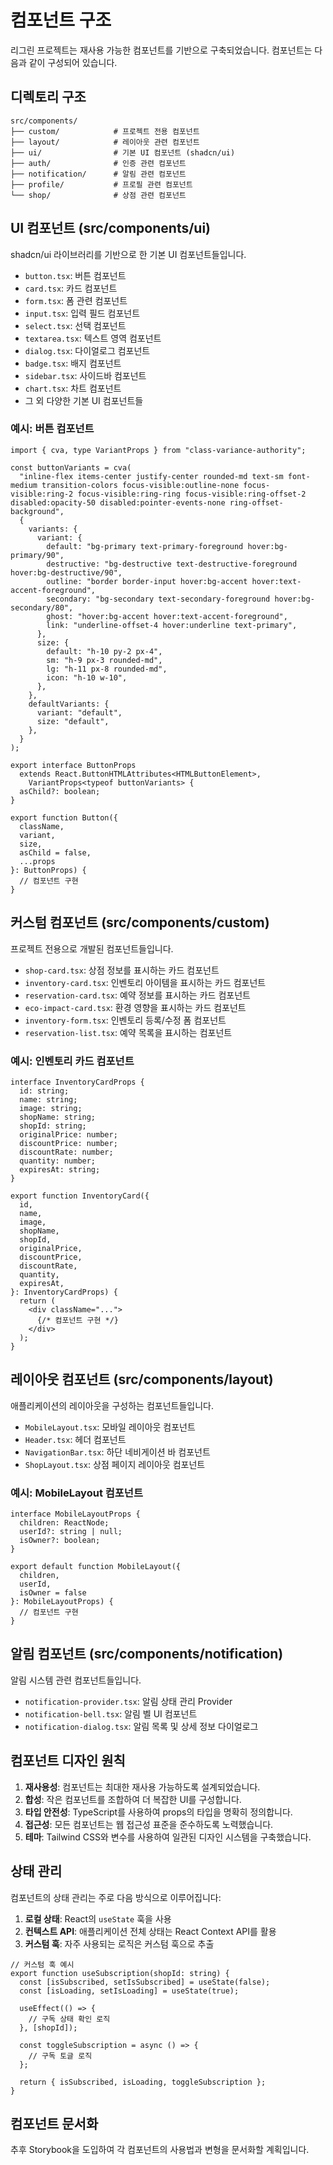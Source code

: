 # 컴포넌트 구조

리그린 프로젝트는 재사용 가능한 컴포넌트를 기반으로 구축되었습니다. 컴포넌트는 다음과 같이 구성되어 있습니다.

## 디렉토리 구조

```
src/components/
├── custom/            # 프로젝트 전용 컴포넌트
├── layout/            # 레이아웃 관련 컴포넌트
├── ui/                # 기본 UI 컴포넌트 (shadcn/ui)
├── auth/              # 인증 관련 컴포넌트
├── notification/      # 알림 관련 컴포넌트
├── profile/           # 프로필 관련 컴포넌트
└── shop/              # 상점 관련 컴포넌트
```

## UI 컴포넌트 (src/components/ui)

shadcn/ui 라이브러리를 기반으로 한 기본 UI 컴포넌트들입니다.

- `button.tsx`: 버튼 컴포넌트
- `card.tsx`: 카드 컴포넌트
- `form.tsx`: 폼 관련 컴포넌트
- `input.tsx`: 입력 필드 컴포넌트
- `select.tsx`: 선택 컴포넌트
- `textarea.tsx`: 텍스트 영역 컴포넌트
- `dialog.tsx`: 다이얼로그 컴포넌트
- `badge.tsx`: 배지 컴포넌트
- `sidebar.tsx`: 사이드바 컴포넌트
- `chart.tsx`: 차트 컴포넌트
- 그 외 다양한 기본 UI 컴포넌트들

### 예시: 버튼 컴포넌트

```tsx
import { cva, type VariantProps } from "class-variance-authority";

const buttonVariants = cva(
  "inline-flex items-center justify-center rounded-md text-sm font-medium transition-colors focus-visible:outline-none focus-visible:ring-2 focus-visible:ring-ring focus-visible:ring-offset-2 disabled:opacity-50 disabled:pointer-events-none ring-offset-background",
  {
    variants: {
      variant: {
        default: "bg-primary text-primary-foreground hover:bg-primary/90",
        destructive: "bg-destructive text-destructive-foreground hover:bg-destructive/90",
        outline: "border border-input hover:bg-accent hover:text-accent-foreground",
        secondary: "bg-secondary text-secondary-foreground hover:bg-secondary/80",
        ghost: "hover:bg-accent hover:text-accent-foreground",
        link: "underline-offset-4 hover:underline text-primary",
      },
      size: {
        default: "h-10 py-2 px-4",
        sm: "h-9 px-3 rounded-md",
        lg: "h-11 px-8 rounded-md",
        icon: "h-10 w-10",
      },
    },
    defaultVariants: {
      variant: "default",
      size: "default",
    },
  }
);

export interface ButtonProps
  extends React.ButtonHTMLAttributes<HTMLButtonElement>,
    VariantProps<typeof buttonVariants> {
  asChild?: boolean;
}

export function Button({
  className,
  variant,
  size,
  asChild = false,
  ...props
}: ButtonProps) {
  // 컴포넌트 구현
}
```

## 커스텀 컴포넌트 (src/components/custom)

프로젝트 전용으로 개발된 컴포넌트들입니다.

- `shop-card.tsx`: 상점 정보를 표시하는 카드 컴포넌트
- `inventory-card.tsx`: 인벤토리 아이템을 표시하는 카드 컴포넌트
- `reservation-card.tsx`: 예약 정보를 표시하는 카드 컴포넌트
- `eco-impact-card.tsx`: 환경 영향을 표시하는 카드 컴포넌트
- `inventory-form.tsx`: 인벤토리 등록/수정 폼 컴포넌트
- `reservation-list.tsx`: 예약 목록을 표시하는 컴포넌트

### 예시: 인벤토리 카드 컴포넌트

```tsx
interface InventoryCardProps {
  id: string;
  name: string;
  image: string;
  shopName: string;
  shopId: string;
  originalPrice: number;
  discountPrice: number;
  discountRate: number;
  quantity: number;
  expiresAt: string;
}

export function InventoryCard({
  id,
  name,
  image,
  shopName,
  shopId,
  originalPrice,
  discountPrice,
  discountRate,
  quantity,
  expiresAt,
}: InventoryCardProps) {
  return (
    <div className="...">
      {/* 컴포넌트 구현 */}
    </div>
  );
}
```

## 레이아웃 컴포넌트 (src/components/layout)

애플리케이션의 레이아웃을 구성하는 컴포넌트들입니다.

- `MobileLayout.tsx`: 모바일 레이아웃 컴포넌트
- `Header.tsx`: 헤더 컴포넌트
- `NavigationBar.tsx`: 하단 네비게이션 바 컴포넌트
- `ShopLayout.tsx`: 상점 페이지 레이아웃 컴포넌트

### 예시: MobileLayout 컴포넌트

```tsx
interface MobileLayoutProps {
  children: ReactNode;
  userId?: string | null;
  isOwner?: boolean;
}

export default function MobileLayout({
  children,
  userId,
  isOwner = false
}: MobileLayoutProps) {
  // 컴포넌트 구현
}
```

## 알림 컴포넌트 (src/components/notification)

알림 시스템 관련 컴포넌트들입니다.

- `notification-provider.tsx`: 알림 상태 관리 Provider
- `notification-bell.tsx`: 알림 벨 UI 컴포넌트
- `notification-dialog.tsx`: 알림 목록 및 상세 정보 다이얼로그

## 컴포넌트 디자인 원칙

1. **재사용성**: 컴포넌트는 최대한 재사용 가능하도록 설계되었습니다.
2. **합성**: 작은 컴포넌트를 조합하여 더 복잡한 UI를 구성합니다.
3. **타입 안전성**: TypeScript를 사용하여 props의 타입을 명확히 정의합니다.
4. **접근성**: 모든 컴포넌트는 웹 접근성 표준을 준수하도록 노력했습니다.
5. **테마**: Tailwind CSS와 변수를 사용하여 일관된 디자인 시스템을 구축했습니다.

## 상태 관리

컴포넌트의 상태 관리는 주로 다음 방식으로 이루어집니다:

1. **로컬 상태**: React의 `useState` 훅을 사용
2. **컨텍스트 API**: 애플리케이션 전체 상태는 React Context API를 활용
3. **커스텀 훅**: 자주 사용되는 로직은 커스텀 훅으로 추출

```tsx
// 커스텀 훅 예시
export function useSubscription(shopId: string) {
  const [isSubscribed, setIsSubscribed] = useState(false);
  const [isLoading, setIsLoading] = useState(true);

  useEffect(() => {
    // 구독 상태 확인 로직
  }, [shopId]);

  const toggleSubscription = async () => {
    // 구독 토글 로직
  };

  return { isSubscribed, isLoading, toggleSubscription };
}
```

## 컴포넌트 문서화

추후 Storybook을 도입하여 각 컴포넌트의 사용법과 변형을 문서화할 계획입니다. 